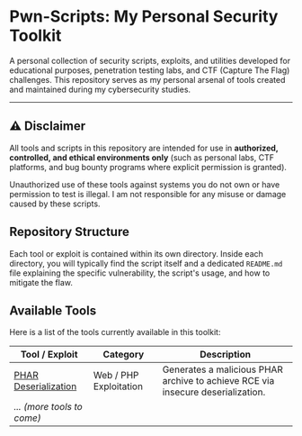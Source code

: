 # Pwn-Scripts: My Personal Security Toolkit

A personal collection of security scripts, exploits, and utilities developed for educational purposes, penetration testing labs, and CTF (Capture The Flag) challenges. This repository serves as my personal arsenal of tools created and maintained during my cybersecurity studies.

---

## ⚠️ Disclaimer

All tools and scripts in this repository are intended for use in **authorized, controlled, and ethical environments only** (such as personal labs, CTF platforms, and bug bounty programs where explicit permission is granted).

Unauthorized use of these tools against systems you do not own or have permission to test is illegal. I am not responsible for any misuse or damage caused by these scripts.

## Repository Structure

Each tool or exploit is contained within its own directory. Inside each directory, you will typically find the script itself and a dedicated `README.md` file explaining the specific vulnerability, the script's usage, and how to mitigate the flaw.

## Available Tools

Here is a list of the tools currently available in this toolkit:

| Tool / Exploit                                       | Category                  | Description                                                              |
| ---------------------------------------------------- | ------------------------- | ------------------------------------------------------------------------ |
| [PHAR Deserialization](./https://github.com/Moluck-yt/Pwn-Scripts/tree/main/phar-desserialization)      | Web / PHP Exploitation    | Generates a malicious PHAR archive to achieve RCE via insecure deserialization. |
| *... (more tools to come)* |                           |                                                                          |
